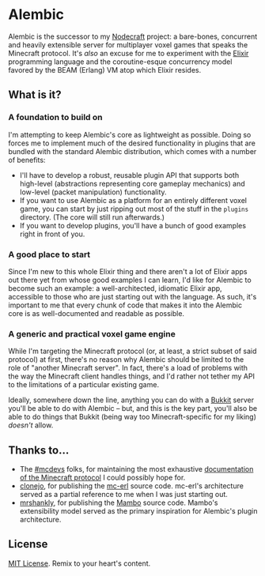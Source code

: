 Alembic
========================================

Alembic is the successor to my [Nodecraft](http://github.com/mkremins/nodecraft.git) project: a bare-bones, concurrent and heavily extensible server for multiplayer voxel games that speaks the Minecraft protocol. It's _also_ an excuse for me to experiment with the [Elixir](http://elixir-lang.org) programming language and the coroutine-esque concurrency model favored by the BEAM (Erlang) VM atop which Elixir resides.

What is it?
----------------------------------------

### A foundation to build on

I'm attempting to keep Alembic's core as lightweight as possible. Doing so forces me to implement much of the desired functionality in plugins that are bundled with the standard Alembic distribution, which comes with a number of benefits:

* I'll have to develop a robust, reusable plugin API that supports both high-level (abstractions representing core gameplay mechanics) and low-level (packet manipulation) functionality.
* If you want to use Alembic as a platform for an entirely different voxel game, you can start by just ripping out most of the stuff in the `plugins` directory. (The core will still run afterwards.)
* If you want to develop plugins, you'll have a bunch of good examples right in front of you.

### A good place to start

Since I'm new to this whole Elixir thing and there aren't a lot of Elixir apps out there yet from whose good examples I can learn, I'd like for Alembic to become such an example: a well-architected, idiomatic Elixir app, accessible to those who are just starting out with the language. As such, it's important to me that every chunk of code that makes it into the Alembic core is as well-documented and readable as possible.

### A generic and practical voxel game engine

While I'm targeting the Minecraft protocol (or, at least, a strict subset of said protocol) at first, there's no reason why Alembic should be limited to the role of "another Minecraft server". In fact, there's a load of problems with the way the Minecraft client handles things, and I'd rather not tether my API to the limitations of a particular existing game.

Ideally, somewhere down the line, anything you can do with a [Bukkit](http://bukkit.org) server you'll be able to do with Alembic – but, and this is the key part, you'll also be able to do things that Bukkit (being way too Minecraft-specific for my liking) _doesn't_ allow.

Thanks to...
----------------------------------------

  * The [#mcdevs](http://mcdevs.org) folks, for maintaining the most exhaustive [documentation of the Minecraft protocol](http://wiki.vg/Protocol) I could possibly hope for.
  * [clonejo](http://github.com/clonejo), for publishing the [mc-erl](http://github.com/clonejo/mc-erl) source code. mc-erl's architecture served as a partial reference to me when I was just starting out.
  * [mrshankly](http://github.com/mrshankly), for publishing the [Mambo](http://github.com/mrshankly/mambo) source code. Mambo's extensibility model served as the primary inspiration for Alembic's plugin architecture.

License
----------------------------------------

[MIT License](http://opensource.org/licenses/MIT). Remix to your heart's content.
